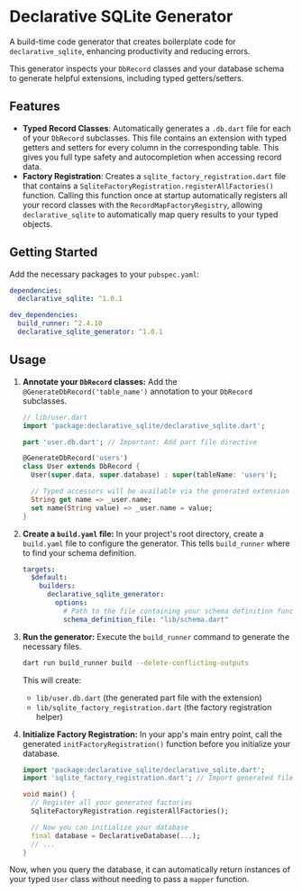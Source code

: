 # Declarative SQLite Generator

A build-time code generator that creates boilerplate code for `declarative_sqlite`, enhancing productivity and reducing errors.

This generator inspects your `DbRecord` classes and your database schema to generate helpful extensions, including typed getters/setters.

## Features

- **Typed Record Classes**: Automatically generates a `.db.dart` file for each of your `DbRecord` subclasses. This file contains an extension with typed getters and setters for every column in the corresponding table. This gives you full type safety and autocompletion when accessing record data.
- **Factory Registration**: Creates a `sqlite_factory_registration.dart` file that contains a `SqliteFactoryRegistration.registerAllFactories()` function. Calling this function once at startup automatically registers all your record classes with the `RecordMapFactoryRegistry`, allowing `declarative_sqlite` to automatically map query results to your typed objects.

## Getting Started

Add the necessary packages to your `pubspec.yaml`:

```yaml
dependencies:
  declarative_sqlite: ^1.0.1

dev_dependencies:
  build_runner: ^2.4.10
  declarative_sqlite_generator: ^1.0.1
```

## Usage

1.  **Annotate your `DbRecord` classes:**
    Add the `@GenerateDbRecord('table_name')` annotation to your `DbRecord` subclasses.

    ```dart
    // lib/user.dart
    import 'package:declarative_sqlite/declarative_sqlite.dart';

    part 'user.db.dart'; // Important: Add part file directive

    @GenerateDbRecord('users')
    class User extends DbRecord {
      User(super.data, super.database) : super(tableName: 'users');

      // Typed accessors will be available via the generated extension
      String get name => _user.name;
      set name(String value) => _user.name = value;
    }
    ```

2.  **Create a `build.yaml` file:**
    In your project's root directory, create a `build.yaml` file to configure the generator. This tells `build_runner` where to find your schema definition.

    ```yaml
    targets:
      $default:
        builders:
          declarative_sqlite_generator:
            options:
              # Path to the file containing your schema definition function
              schema_definition_file: "lib/schema.dart"
    ```

3.  **Run the generator:**
    Execute the `build_runner` command to generate the necessary files.

    ```bash
    dart run build_runner build --delete-conflicting-outputs
    ```

    This will create:
    *   `lib/user.db.dart` (the generated part file with the extension)
    *   `lib/sqlite_factory_registration.dart` (the factory registration helper)

4.  **Initialize Factory Registration:**
    In your app's main entry point, call the generated `initFactoryRegistration()` function before you initialize your database.

    ```dart
    import 'package:declarative_sqlite/declarative_sqlite.dart';
    import 'sqlite_factory_registration.dart'; // Import generated file

    void main() {
      // Register all your generated factories
      SqliteFactoryRegistration.registerAllFactories();

      // Now you can initialize your database
      final database = DeclarativeDatabase(...);
      // ...
    }
    ```

Now, when you query the database, it can automatically return instances of your typed `User` class without needing to pass a `mapper` function.
